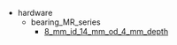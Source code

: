 * hardware
  * bearing_MR_series
    * [8_mm_id_14_mm_od_4_mm_depth](hardware/bearing_MR_series/8_mm_id_14_mm_od_4_mm_depth)
